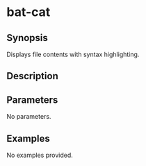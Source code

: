 # bat-cat

## Synopsis

Displays file contents with syntax highlighting.

## Description



## Parameters
No parameters.
## Examples
No examples provided.
